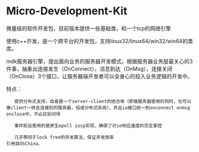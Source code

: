 # Micro-Development-Kit
微量级的软件开发包，目前版本提供一些基础类，和一个tcp的网络引擎

使用c++开发，是一个跨平台的开发包，支持linux32/linux64/win32/win64的类库。

mdk服务器引擎，提出面向业务的服务器开发模式，根据服务器业务层最关心的3件事，抽象出连接发生（OnConnect），消息到达（OnMsg），连接关闭（OnClose）3个接口，让服务器端开发者可以全身心的投入业务逻辑的开发中。

特点：

       提供分布式支持，自身是一个server-client的结合体（即做服务器使用的同时，也可以像client一样去连接别的服务器，组成分布式系统），并且io接口统一到onconnect onmsg onclose中，不必区别对待

       事件轮巡使用的是原生epoll iocp实现，确保了对io响应速度的完全掌控

       几乎等同于lock free的并发算法，保证并发效率                                    引用自OSChina.
